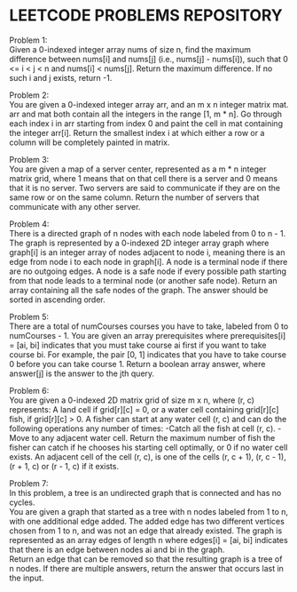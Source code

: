 # LEETCODE PROBLEMS REPOSITORY
Problem 1:<br>
Given a 0-indexed integer array nums of size n, find the maximum difference between nums[i] and nums[j] (i.e., nums[j] - nums[i]), such that 0 <= i < j < n and nums[i] < nums[j].
Return the maximum difference. If no such i and j exists, return -1.

Problem 2:<br>
You are given a 0-indexed integer array arr, and an m x n integer matrix mat. arr and mat both contain all the integers in the range [1, m * n].
Go through each index i in arr starting from index 0 and paint the cell in mat containing the integer arr[i].
Return the smallest index i at which either a row or a column will be completely painted in matrix.

Problem 3:<br>
You are given a map of a server center, represented as a m * n integer matrix grid, where 1 means that on that cell there is a server and 0 means that it is no server. Two servers are said to communicate if they are on the same row or on the same column.
Return the number of servers that communicate with any other server.

Problem 4:<br>
There is a directed graph of n nodes with each node labeled from 0 to n - 1. The graph is represented by a 0-indexed 2D integer array graph where graph[i] is an integer array of nodes adjacent to node i, meaning there is an edge from node i to each node in graph[i].
A node is a terminal node if there are no outgoing edges. A node is a safe node if every possible path starting from that node leads to a terminal node (or another safe node).
Return an array containing all the safe nodes of the graph. The answer should be sorted in ascending order.

Problem 5:<br>
There are a total of numCourses courses you have to take, labeled from 0 to numCourses - 1. You are given an array prerequisites where prerequisites[i] = [ai, bi] indicates that you must take course ai first if you want to take course bi.
For example, the pair [0, 1] indicates that you have to take course 0 before you can take course 1.
Return a boolean array answer, where answer[j] is the answer to the jth query.

Problem 6:<br>
You are given a 0-indexed 2D matrix grid of size m x n, where (r, c) represents:
A land cell if grid[r][c] = 0, or a water cell containing grid[r][c] fish, if grid[r][c] > 0.
A fisher can start at any water cell (r, c) and can do the following operations any number of times: 
-Catch all the fish at cell (r, c).
-Move to any adjacent water cell.
Return the maximum number of fish the fisher can catch if he chooses his starting cell optimally, or 0 if no water cell exists.
An adjacent cell of the cell (r, c), is one of the cells (r, c + 1), (r, c - 1), (r + 1, c) or (r - 1, c) if it exists.

Problem 7:<br>
In this problem, a tree is an undirected graph that is connected and has no cycles.<br>
You are given a graph that started as a tree with n nodes labeled from 1 to n, with one additional edge added. The added edge has two different vertices chosen from 1 to n, and was not an edge that already existed. The graph is represented as an array edges of length n where edges[i] = [ai, bi] indicates that there is an edge between nodes ai and bi in the graph.<br>
Return an edge that can be removed so that the resulting graph is a tree of n nodes. If there are multiple answers, return the answer that occurs last in the input.